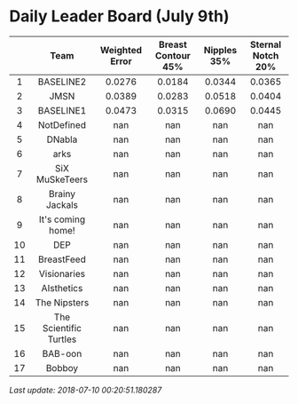 # Daily Leader Board (July 9th)

|| Team | Weighted Error | Breast Contour 45% | Nipples 35% | Sternal Notch 20% |
| :---: | :---: | :---: | :---: | :---: | :---: |
| 1 | BASELINE2 | 0.0276 | 0.0184 | 0.0344 | 0.0365 |
| 2 | JMSN | 0.0389 | 0.0283 | 0.0518 | 0.0404 |
| 3 | BASELINE1 | 0.0473 | 0.0315 | 0.0690 | 0.0445 |
| 4 | NotDefined | nan | nan | nan | nan |
| 5 | DNabla | nan | nan | nan | nan |
| 6 | arks | nan | nan | nan | nan |
| 7 | SiX MuSkeTeers | nan | nan | nan | nan |
| 8 | Brainy Jackals | nan | nan | nan | nan |
| 9 | It's coming home! | nan | nan | nan | nan |
| 10 | DEP | nan | nan | nan | nan |
| 11 | BreastFeed | nan | nan | nan | nan |
| 12 | Visionaries | nan | nan | nan | nan |
| 13 | AIsthetics | nan | nan | nan | nan |
| 14 | The Nipsters | nan | nan | nan | nan |
| 15 | The Scientific Turtles | nan | nan | nan | nan |
| 16 | BAB-oon | nan | nan | nan | nan |
| 17 | Bobboy | nan | nan | nan | nan |

*Last update: 2018-07-10 00:20:51.180287*
